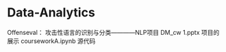# Data-Analytics

Offenseval： 攻击性语言的识别与分类————NLP项目
    DM_cw 1.pptx 项目的展示
    courseworkA.ipynb 源代码
